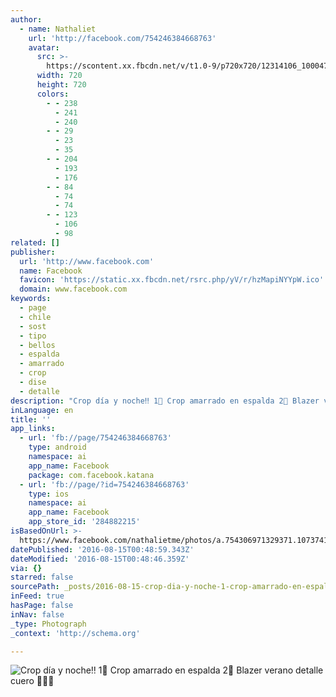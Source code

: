```yaml
---
author:
  - name: Nathaliet
    url: 'http://facebook.com/754246384668763'
    avatar:
      src: >-
        https://scontent.xx.fbcdn.net/v/t1.0-9/p720x720/12314106_1000474740045925_448672732864245219_n.jpg?oh=c38e5986a9c29025e75902a8cfc5e4c8&oe=5850A92B
      width: 720
      height: 720
      colors:
        - - 238
          - 241
          - 240
        - - 29
          - 23
          - 35
        - - 204
          - 193
          - 176
        - - 84
          - 74
          - 74
        - - 123
          - 106
          - 98
related: []
publisher:
  url: 'http://www.facebook.com'
  name: Facebook
  favicon: 'https://static.xx.fbcdn.net/rsrc.php/yV/r/hzMapiNYYpW.ico'
  domain: www.facebook.com
keywords:
  - page
  - chile
  - sost
  - tipo
  - bellos
  - espalda
  - amarrado
  - crop
  - dise
  - detalle
description: "Crop día y noche‼️ 1⃣ Crop amarrado en espalda 2⃣ Blazer verano detalle cuero \uD83D\uDC83\uD83D\uDC81\uD83D\uDC4D"
inLanguage: en
title: ''
app_links:
  - url: 'fb://page/754246384668763'
    type: android
    namespace: ai
    app_name: Facebook
    package: com.facebook.katana
  - url: 'fb://page/?id=754246384668763'
    type: ios
    namespace: ai
    app_name: Facebook
    app_store_id: '284882215'
isBasedOnUrl: >-
  https://www.facebook.com/nathalietme/photos/a.754306971329371.1073741828.754246384668763/1000474740045925/?type=3&theater
datePublished: '2016-08-15T00:48:59.343Z'
dateModified: '2016-08-15T00:48:46.359Z'
via: {}
starred: false
sourcePath: _posts/2016-08-15-crop-dia-y-noche-1-crop-amarrado-en-espalda-2-blazer-ver.md
inFeed: true
hasPage: false
inNav: false
_type: Photograph
_context: 'http://schema.org'

---
```

![Crop día y noche‼️ 1⃣ Crop amarrado en espalda 2⃣ Blazer verano detalle cuero ](https://scontent.xx.fbcdn.net/v/t1.0-9/p720x720/12314106_1000474740045925_448672732864245219_n.jpg?oh=c38e5986a9c29025e75902a8cfc5e4c8&oe=5850A92B)